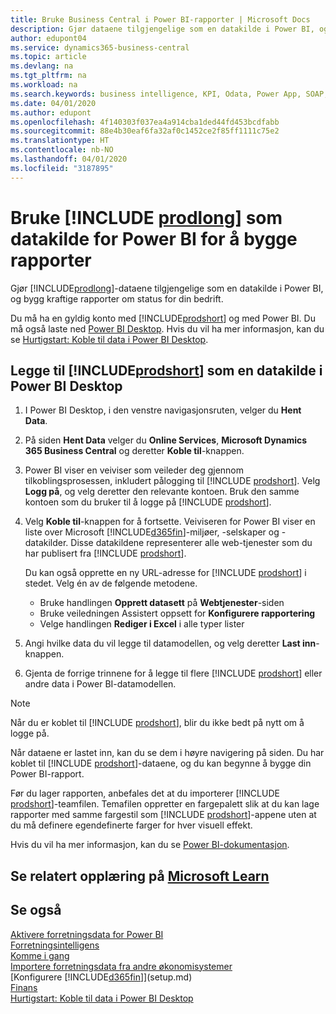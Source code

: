 ```yaml
---
title: Bruke Business Central i Power BI-rapporter | Microsoft Docs
description: Gjør dataene tilgjengelige som en datakilde i Power BI, og bygg kraftige rapporter om status for din bedrift.
author: edupont04
ms.service: dynamics365-business-central
ms.topic: article
ms.devlang: na
ms.tgt_pltfrm: na
ms.workload: na
ms.search.keywords: business intelligence, KPI, Odata, Power App, SOAP, analysis
ms.date: 04/01/2020
ms.author: edupont
ms.openlocfilehash: 4f140303f037ea4a914cba1ded44fd453bcdfabb
ms.sourcegitcommit: 88e4b30eaf6fa32af0c1452ce2f85ff1111c75e2
ms.translationtype: HT
ms.contentlocale: nb-NO
ms.lasthandoff: 04/01/2020
ms.locfileid: "3187895"
---
```

# <a name="using-prodlong-as-power-bi-data-source-for-building-reports"></a>Bruke [!INCLUDE [prodlong](includes/prodlong.md)] som datakilde for Power BI for å bygge rapporter

Gjør [!INCLUDE[prodlong](includes/prodlong.md)]-dataene tilgjengelige som en datakilde i Power BI, og bygg kraftige rapporter om status for din bedrift.  

Du må ha en gyldig konto med [!INCLUDE[prodshort](includes/prodshort.md)] og med Power BI. Du må også laste ned [Power BI Desktop](https://powerbi.microsoft.com/desktop/). Hvis du vil ha mer informasjon, kan du se [Hurtigstart: Koble til data i Power BI Desktop](/power-bi/desktop-quickstart-connect-to-data).  

## <a name="to-add-prodshort-as-a-data-source-in-power-bi-desktop"></a>Legge til [!INCLUDE[prodshort](includes/prodshort.md)] som en datakilde i Power BI Desktop

1. I Power BI Desktop, i den venstre navigasjonsruten, velger du **Hent Data**.
2. På siden **Hent Data** velger du **Online Services**, **Microsoft Dynamics 365 Business Central** og deretter **Koble til**-knappen.
3. Power BI viser en veiviser som veileder deg gjennom tilkoblingsprosessen, inkludert pålogging til [!INCLUDE [prodshort](includes/prodshort.md)]. Velg **Logg på**, og velg deretter den relevante kontoen. Bruk den samme kontoen som du bruker til å logge på [!INCLUDE [prodshort](includes/prodshort.md)].
4. Velg **Koble til**-knappen for å fortsette. Veiviseren for Power BI viser en liste over Microsoft [!INCLUDE[d365fin](includes/d365fin_md.md)]-miljøer, -selskaper og -datakilder. Disse datakildene representerer alle web-tjenester som du har publisert fra [!INCLUDE [prodshort](includes/prodshort.md)].

    Du kan også opprette en ny URL-adresse for [!INCLUDE [prodshort](includes/prodshort.md)] i stedet. Velg én av de følgende metodene.

      - Bruke handlingen **Opprett datasett** på **Webtjenester**-siden
      - Bruke veiledningen Assistert oppsett for **Konfigurere rapportering**
      - Velge handlingen **Rediger i Excel** i alle typer lister

5. Angi hvilke data du vil legge til datamodellen, og velg deretter **Last inn**-knappen.
6. Gjenta de forrige trinnene for å legge til flere [!INCLUDE [prodshort](includes/prodshort.md)] eller andre data i Power BI-datamodellen.

> [!NOTE]  
> Når du er koblet til [!INCLUDE [prodshort](includes/prodshort.md)], blir du ikke bedt på nytt om å logge på.

Når dataene er lastet inn, kan du se dem i høyre navigering på siden. Du har koblet til [!INCLUDE [prodshort](includes/prodshort.md)]-dataene, og du kan begynne å bygge din Power BI-rapport.  

Før du lager rapporten, anbefales det at du importerer [!INCLUDE [prodshort](includes/prodshort.md)]-teamfilen.  Temafilen oppretter en fargepalett slik at du kan lage rapporter med samme fargestil som [!INCLUDE [prodshort](includes/prodshort.md)]-appene uten at du må definere egendefinerte farger for hver visuell effekt.

Hvis du vil ha mer informasjon, kan du se [Power BI-dokumentasjon](/power-bi/consumer/).

## <a name="see-related-training-at-microsoft-learn"></a>Se relatert opplæring på [Microsoft Learn](/learn/modules/configure-powerbi-excel-dynamics-365-business-central/index)

## <a name="see-also"></a>Se også

[Aktivere forretningsdata for Power BI](admin-powerbi.md)  
[Forretningsintelligens](bi.md)  
[Komme i gang](product-get-started.md)  
[Importere forretningsdata fra andre økonomisystemer](across-import-data-configuration-packages.md)  
[Konfigurere [!INCLUDE[d365fin](includes/d365fin_md.md)]](setup.md)  
[Finans](finance.md)  
[Hurtigstart: Koble til data i Power BI Desktop](/power-bi/desktop-quickstart-connect-to-data)  
